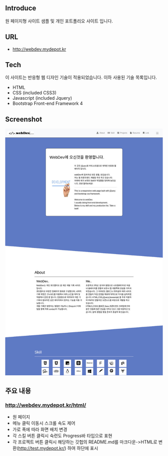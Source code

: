 ## Introduce

원 페이지형 사이트 샘플 및 개인 포트폴리오 사이트 입니다.

## URL

- http://webdev.mydepot.kr

## Tech

이 사이트는 반응형 웹 디자인 기술이 적용되었습니다.
이하 사용된 기술 목록입니다.

- HTML
- CSS (included CSS3)
- Javascript (included Jquery)
- Bootstrap Front-end Framework 4

## Screenshot

![스크린샷](https://github.com/danhk0612/OnePage-Sample-1/raw/master/img/sample1.jpg) 

## 주요 내용

### http://webdev.mydepot.kr/html/

- 원 페이지
- 메뉴 클릭 이동시 스크롤 속도 제어
- 가로 폭에 따라 화면 배치 변경
- 각 스킬 버튼 클릭시 숙련도 Progress바 타입으로 표현
- 각 프로젝트 버튼 클릭시 해당하는 깃헙의 README.md를 마크다운->HTML로 변환(http://test.mydepot.kr/) 하여 하단에 표시
